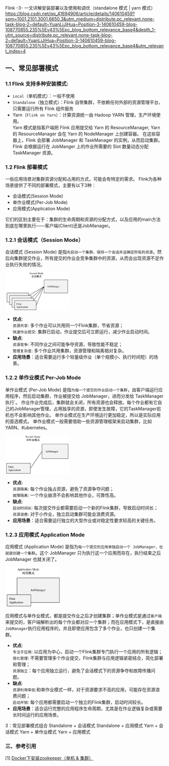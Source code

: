 
Flink -3- 一文详解安装部署以及使用和调优（standalone 模式 | yarn 模式）
https://blog.csdn.net/qq_41694906/article/details/140610459?spm=1001.2101.3001.6650.3&utm_medium=distribute.pc_relevant.none-task-blog-2~default~YuanLiJiHua~Position-3-140610459-blog-108770855.235%5Ev43%5Epc_blog_bottom_relevance_base4&depth_1-utm_source=distribute.pc_relevant.none-task-blog-2~default~YuanLiJiHua~Position-3-140610459-blog-108770855.235%5Ev43%5Epc_blog_bottom_relevance_base4&utm_relevant_index=4
## 一、常见部署模式
### 1.1 Flink 支持多种安装模式:
+ `Local`（单机模式）：一般不使用<br>
+ `Standalone`（独立模式）：Flink 自带集群，不依赖任何外部的资源管理平台，只需要运行所有 Flink 组件服务 
+ Yarn（`Flink on Yarn`）：计算资源统一由 Hadoop YARN 管理，生产环境使用。<br>
Yarn 模式是指客户端把 Flink 应用提交给 Yarn 的 ResourceManager, Yarn 的 ResourceManager 会在 Yarn 的 NodeManager 上创建容器。
在这些容器上，Flink 会部署 JobManager 和 TaskManager 的实例，从而启动集群。Flink 会根据运行在 JobManger 上的作业所需要的 Slot 数量动态分配 TaskManager 资源。

### 1.2 Flink 部署模式
一些应用场景对集群资源分配和占用的方式，可能会有特定的需求。 Flink为各种场景提供了不同的部署模式，主要有以下3种：
+ 会话模式(Session Mode)
+ 单作业模式(Per-Job Mode)
+ 应用模式(Application Mode)

它们的区别主要在于：集群的生命周期和资源的分配方式，以及应用的main方法到底在哪里执行——客户端(Client)还是JobManager。

### 1.2.1 会话模式（Session Mode）
会话模式 (Session Mode) 是指`先启动一个集群，保持一个会话并且确定所有的资源`，然后向集群提交作业，所有提交的作业会竞争集群中的资源，从而会出现资源不足作业执行失败的情况。

<img src="images/flink02/deploy_session_mode.png" width="40%" height="40%" alt=""><br>

+ **优点**: <br>
`资源共享`: 多个作业可以共用同一个Flink集群，节省资源；<br>
`快速作业提交`: 集群已启动，作业提交后可立即运行，减少作业启动时间。
+ **缺点**: <br>
`资源竞争`: 不同作业之间可能争夺资源，导致性能不稳定；<br>
`管理复杂度`: 多个作业共用集群，资源管理和隔离相对复杂。
+ **应用场景**：适合需要运行多个轻量级作业（单个规模小、执行时间短）的场景。

### 1.2.2 单作业模式 Per-Job Mode
单作业模式 (Per-Job Mode) 是指`为每一个提交的作业启动一个集群`，由客户端运行应用程序，然后启动集群，作业被提交给 JobManager，进而分发给 TaskManager 执行`。
作业作业完成后，集群就会关闭，所有资源也会释放。每个作业都有它自己的JobManager管理，占用独享的资源，即使发生故障，它的TaskManager宕机也不会影响其他作业。
单作业模式在生产环境运行更加稳定，所以是实际应用的首选模式。
单作业模式一般需要借助一些资源管理框架来启动集群，比如 YARN、Kubernetes。

<img src="images/flink02/deploy_per_job_mode.png" width="40%" height="40%" alt=""><br>

+ **优点**: <br>
`资源隔离`: 每个作业独占资源，避免了资源争夺问题；<br>
`故障隔离`: 一个作业崩溃不会影响其他作业，可靠性高。
+ **缺点**: <br>
`启动时间长`: 每次提交作业都需要启动一个新的Flink集群，导致启动时间长；<br>
`资源浪费`: 对于小作业，独立启动集群可能会浪费资源。
+ **应用场景**：适合需要运行独立的大型作业或对稳定性要求较高的关键任务。

### 1.2.3 应用模式 Application Mode
应用模式 (Application Mode) 是指为`每一个提交的应用单独启动一个 JobManager，也就是创建一个集群`。这个 JobManager 只为执行这一个应用而存在，执行结束之后 JobManager 也就关闭了。

<img src="images/flink02/deploy_app_mode.png" width="35%" height="35%" alt=""><br>

应用模式与单作业模式，都是提交作业之后才创建集群；单作业模式是通过`客户端`来提交的，客户端解析出的每个作业都对应一个集群；而在应用模式下，是直接由`JobManager`执行应用程序的，并且即使应用包含了多个作业，也只创建一个集群。


+ **优点**: <br>
 `专注于应用`: 以应用为中心，启动一个Flink集群专门执行一个应用的所有逻辑；<br>
 `简化管理`: 不需要管理多个作业提交，Flink集群与应用逻辑紧密结合，简化部署和管理；<br>
 `资源独立`：每个应用独立运行，避免了会话模式下的资源争夺和故障传播问题。<br>
+ **缺点**: <br>
  `资源利用率低`:和单作业模式一样，对于资源要求不高的应用，可能存在资源浪费问题；<br>
  `启动开销`: 每个应用都需要启动一个独立的Flink集群，启动时间较长。<br>
+ **应用场景**：适合运行完整的应用程序生命周期，尤其是在作业逻辑复杂或需要长时间运行的应用场景。


3：常见部署模式组合
Standalone + 会话模式
Standalone + 应用模式
Yarn + 会话模式
Yarn + 单作业模式
Yarn + 应用模式

### 三、参考引用
[1] [Docker下安装zookeeper（单机 & 集群）](https://www.cnblogs.com/LUA123/p/11428113.html)<br>